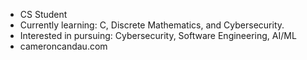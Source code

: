 - CS Student
- Currently learning: C, Discrete Mathematics, and Cybersecurity.
- Interested in pursuing: Cybersecurity, Software Engineering, AI/ML
- cameroncandau.com
